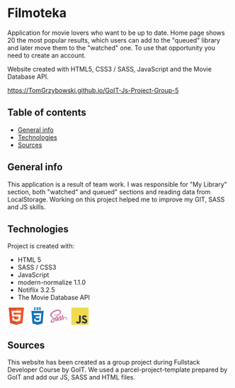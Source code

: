 # Filmoteka

Application for movie lovers who want to be up to date. Home page shows 20 the most popular results, which users can add to the "queued" library and later move them to the "watched" one. To use that opportunity you need to create an account. 

Website created with HTML5, CSS3 / SASS, JavaScript and the Movie Database API. 

https://TomGrzybowski.github.io/GoIT-Js-Project-Group-5

## Table of contents
* [General info](#general-info)
* [Technologies](#technologies)
* [Sources](#sources)

## General info
This application is a result of team work. I was responsible for "My Library" section, both "watched" and queued" sections and reading data from LocalStorage. Working on this project helped me to improve my GIT, SASS and JS skills. 

	
## Technologies
Project is created with:
* HTML 5
* SASS / CSS3
* JavaScript
* modern-normalize 1.1.0
* Notiflix 3.2.5
* The Movie Database API

<img src="https://github.com/devicons/devicon/blob/master/icons/html5/html5-original.svg" title="HTML5" alt="HTML" width="40" height="40"/>&nbsp;
<img src="https://github.com/devicons/devicon/blob/master/icons/css3/css3-plain-wordmark.svg"  title="CSS3" alt="CSS" width="40" height="40"/>&nbsp;
<img src="https://github.com/devicons/devicon/blob/master/icons/sass/sass-original.svg" title="JavaScript" alt="JavaScript" width="40" height="40"/>&nbsp;
<img src="https://github.com/devicons/devicon/blob/master/icons/javascript/javascript-original.svg" title="JavaScript" alt="JavaScript" width="40" height="40"/>&nbsp;
 
## Sources
This website has been created as a group project during Fullstack Developer Course by GoIT. We used a parcel-project-template prepared by GoIT and add our JS, SASS and HTML files. 
